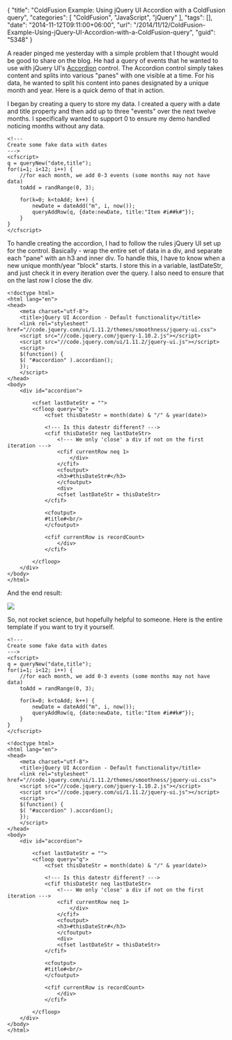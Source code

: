 {
	"title": "ColdFusion Example: Using jQuery UI Accordion with a ColdFusion query",
	"categories": [
		"ColdFusion",
		"JavaScript",
		"jQuery"
	],
	"tags": [],
	"date": "2014-11-12T09:11:00+06:00",
	"url": "/2014/11/12/ColdFusion-Example-Using-jQuery-UI-Accordion-with-a-ColdFusion-query",
	"guid": "5348"
}

<p>
A reader pinged me yesterday with a simple problem that I thought would be good to share on the blog. He had a query of events that he wanted to use with jQuery UI's <a href="http://jqueryui.com/accordion/">Accordion</a> control. The Accordion control simply takes content and splits into various "panes" with one visible at a time. For his data, he wanted to split his content into panes designated by a unique month and year. Here is a quick demo of that in action.
</p>
<!--more-->
<p>
I began by creating a query to store my data. I created a query with a date and title property and then add up to three "events" over the next twelve months. I specifically wanted to support 0 to ensure my demo handled noticing months without any data.
</p>


<pre><code class="language-markup">&lt;!---
Create some fake data with dates
---&gt;
&lt;cfscript&gt;
q = queryNew(&quot;date,title&quot;);
for(i=1; i&lt;12; i++) {
	//for each month, we add 0-3 events (some months may not have data)
	toAdd = randRange(0, 3);
	
	for(k=0; k&lt;toAdd; k++) {
		newDate = dateAdd(&quot;m&quot;, i, now());
		queryAddRow(q, {date:newDate, title:&quot;Item #i##k#&quot;});	
	}
}
&lt;/cfscript&gt;
</code></pre>

<p>
To handle creating the accordion, I had to follow the rules jQuery UI set up for the control. Basically - wrap the entire set of data in a div, and separate each "pane" with an h3 and inner div. To handle this, I have to know when a new unique month/year "block" starts. I store this in a variable, lastDateStr, and just check it in every iteration over the query. I also need to ensure that on the last row I close the div.
</p>


<pre><code class="language-markup">&lt;!doctype html&gt;
&lt;html lang=&quot;en&quot;&gt;
&lt;head&gt;
	&lt;meta charset=&quot;utf-8&quot;&gt;
	&lt;title&gt;jQuery UI Accordion - Default functionality&lt;/title&gt;
	&lt;link rel=&quot;stylesheet&quot; href=&quot;//code.jquery.com/ui/1.11.2/themes/smoothness/jquery-ui.css&quot;&gt;
	&lt;script src=&quot;//code.jquery.com/jquery-1.10.2.js&quot;&gt;&lt;/script&gt;
	&lt;script src=&quot;//code.jquery.com/ui/1.11.2/jquery-ui.js&quot;&gt;&lt;/script&gt;
	&lt;script&gt;
	$(function() {
	$( &quot;#accordion&quot; ).accordion();
	});
	&lt;/script&gt;
&lt;/head&gt;
&lt;body&gt;
	&lt;div id=&quot;accordion&quot;&gt;

		&lt;cfset lastDateStr = &quot;&quot;&gt;
		&lt;cfloop query=&quot;q&quot;&gt;
			&lt;cfset thisDateStr = month(date) &amp; &quot;/&quot; &amp; year(date)&gt;
			
			&lt;!--- Is this datestr different? ---&gt;
			&lt;cfif thisDateStr neq lastDateStr&gt;
				&lt;!--- We only 'close' a div if not on the first iteration ---&gt;
				&lt;cfif currentRow neq 1&gt;
					&lt;/div&gt;
				&lt;/cfif&gt;
				&lt;cfoutput&gt;
				&lt;h3&gt;#thisDateStr#&lt;/h3&gt;
				&lt;/cfoutput&gt;
				&lt;div&gt;
				&lt;cfset lastDateStr = thisDateStr&gt;
			&lt;/cfif&gt;
			
			&lt;cfoutput&gt;
			#title#&lt;br/&gt;
			&lt;/cfoutput&gt;
			
			&lt;cfif currentRow is recordCount&gt;
				&lt;/div&gt;
			&lt;/cfif&gt;
			
		&lt;/cfloop&gt;
	&lt;/div&gt;
&lt;/body&gt;
&lt;/html&gt;</code></pre>

<p>
And the end result:
</p>

<p>
<img src="http://static.raymondcamden.com/images/ss7.png" class="bthumb" />
</p>

<p>
So, not rocket science, but hopefully helpful to someone. Here is the entire template if you want to try it yourself.
</p>


<pre><code class="language-markup">&lt;!---
Create some fake data with dates
---&gt;
&lt;cfscript&gt;
q = queryNew(&quot;date,title&quot;);
for(i=1; i&lt;12; i++) {
	//for each month, we add 0-3 events (some months may not have data)
	toAdd = randRange(0, 3);
	
	for(k=0; k&lt;toAdd; k++) {
		newDate = dateAdd(&quot;m&quot;, i, now());
		queryAddRow(q, {date:newDate, title:&quot;Item #i##k#&quot;});	
	}
}
&lt;/cfscript&gt;

&lt;!doctype html&gt;
&lt;html lang=&quot;en&quot;&gt;
&lt;head&gt;
	&lt;meta charset=&quot;utf-8&quot;&gt;
	&lt;title&gt;jQuery UI Accordion - Default functionality&lt;/title&gt;
	&lt;link rel=&quot;stylesheet&quot; href=&quot;//code.jquery.com/ui/1.11.2/themes/smoothness/jquery-ui.css&quot;&gt;
	&lt;script src=&quot;//code.jquery.com/jquery-1.10.2.js&quot;&gt;&lt;/script&gt;
	&lt;script src=&quot;//code.jquery.com/ui/1.11.2/jquery-ui.js&quot;&gt;&lt;/script&gt;
	&lt;script&gt;
	$(function() {
	$( &quot;#accordion&quot; ).accordion();
	});
	&lt;/script&gt;
&lt;/head&gt;
&lt;body&gt;
	&lt;div id=&quot;accordion&quot;&gt;

		&lt;cfset lastDateStr = &quot;&quot;&gt;
		&lt;cfloop query=&quot;q&quot;&gt;
			&lt;cfset thisDateStr = month(date) &amp; &quot;/&quot; &amp; year(date)&gt;
			
			&lt;!--- Is this datestr different? ---&gt;
			&lt;cfif thisDateStr neq lastDateStr&gt;
				&lt;!--- We only 'close' a div if not on the first iteration ---&gt;
				&lt;cfif currentRow neq 1&gt;
					&lt;/div&gt;
				&lt;/cfif&gt;
				&lt;cfoutput&gt;
				&lt;h3&gt;#thisDateStr#&lt;/h3&gt;
				&lt;/cfoutput&gt;
				&lt;div&gt;
				&lt;cfset lastDateStr = thisDateStr&gt;
			&lt;/cfif&gt;
			
			&lt;cfoutput&gt;
			#title#&lt;br/&gt;
			&lt;/cfoutput&gt;
			
			&lt;cfif currentRow is recordCount&gt;
				&lt;/div&gt;
			&lt;/cfif&gt;
			
		&lt;/cfloop&gt;
	&lt;/div&gt;
&lt;/body&gt;
&lt;/html&gt;	</code></pre>